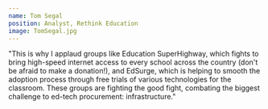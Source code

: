 ```yaml
---
name: Tom Segal
position: Analyst, Rethink Education
image: TomSegal.jpg
---
```


"This is why I applaud groups like Education SuperHighway, which fights to bring high-speed internet access to every school across the country (don't be afraid to make a donation!), and EdSurge, which is helping to smooth the adoption process through free trials of various technologies for the classroom. These groups are fighting the good fight, combating the biggest challenge to ed-tech procurement: infrastructure."
